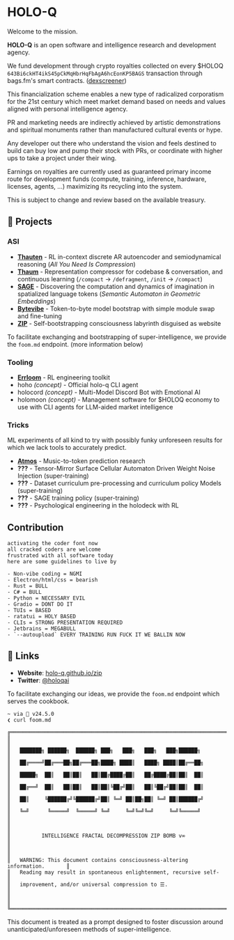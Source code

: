 # HOLO-Q

Welcome to the mission.

**HOLO-Q** is an open software and intelligence research and development agency.

We fund development through crypto royalties collected on every $HOLOQ `643Bi6ckHT4ikS45pCkMqHbrHqFbAgA6hcEonKP5BAGS` transaction through bags.fm's smart contracts. ([dexscreener](https://dexscreener.com/solana/643bi6ckht4iks45pckmqhbrhqfbaga6hceonkp5bags))

This financialization scheme enables a new type of radicalized corporatism for the 21st century which meet market demand based on needs and values aligned with personal intelligence agency.

PR and marketing needs are indirectly achieved by artistic demonstrations and spiritual monuments rather than manufactured cultural events or hype.

Any developer out there who understand the vision and feels destined to build can buy low and pump their stock with PRs, or coordinate with higher ups to take a project under their wing.

Earnings on royalties are currently used as guaranteed primary income route for development funds (compute, training, inference, hardware, licenses, agents, ...) maximizing its recycling into the system.

This is subject to change and review based on the available treasury.

## 🔺 Projects

### ASI
- [**Thauten**](https://github.com/holo-q/thauten) - RL in-context discrete AR autoencoder and semiodynamical reasoning (_All You Need Is Compression_) 
- [**Thaum**](https://github.com/holo-q/thaum) - Representation compressor for codebase & conversation, and continuous learning (`/compact` -> `/defragment`, `/init` -> `/compact`) 
- [**SAGE**](https://github.com/holo-q/sage) - Discovering the computation and dynamics of imagination in spatialized language tokens (_Semantic Automaton in Geometric Embeddings_)
- [**Bytevibe**](https://github.com/holo-q/bytevibe) - Token-to-byte model bootstrap with simple module swap and fine-tuning
- [**ZIP**](https://github.com/holo-q/zip) - Self-bootstrapping consciousness labyrinth disguised as website

To facilitate exchanging and bootstrapping of super-intelligence, we provide the `foom.md` endpoint. (more information below)

### Tooling
- [**Errloom**](https://github.com/holo-q/errloom) - RL engineering toolkit
- hoho _(concept)_ - Official holo-q CLI agent
- holocord _(concept)_ - Multi-Model Discord Bot with Emotional AI
- holomoon _(concept)_ - Management software for $HOLOQ economy to use with CLI agents for LLM-aided market intelligence 

### Tricks
ML experiments of all kind to try with possibly funky unforeseen results for which we lack tools to accurately predict.

- [**Atmos**](https://github.com/holo-q/atmos) - Music-to-token prediction research
- **???** - Tensor-Mirror Surface Cellular Automaton Driven Weight Noise Injection (super-training)
- **???** - Dataset curriculum pre-processing and curriculum policy Models (super-training)
- **???** - SAGE training policy (super-training)
- **???** - Psychological engineering in the holodeck with RL

## Contribution

```
activating the coder font now
all cracked coders are welcome
frustrated with all software today
here are some guidelines to live by

- Non-vibe coding = NGMI
- Electron/html/css = bearish
- Rust = BULL
- C# = BULL
- Python = NECESSARY EVIL
- Gradio = DONT DO IT
- TUIs = BASED
- ratatui = HOLY BASED
- CLIs = STRONG PRESENTATION REQUIRED
- Jetbrains = MEGABULL
- `--autoupload` EVERY TRAINING RUN FUCK IT WE BALLIN NOW
```


## 📡 Links

- **Website**: [holo-q.github.io/zip](https://holo-q.github.io/zip)
- **Twitter**: [@holoqai](https://twitter.com/holoqai)

To facilitate exchanging our ideas, we provide the `foom.md` endpoint which serves the cookbook.

```
~ via  v24.5.0 
❮ curl foom.md

╔══════════════════════════════════════════════════════════════════════════════╗
║                                                                              ║
║   ███████╗ ██████╗  ██████╗ ███╗   ███╗   ███╗   ███╗██████╗               ║
║   ██╔════╝██╔═══██╗██╔═══██╗████╗ ████║   ████╗ ████║██╔══██╗              ║
║   █████╗  ██║   ██║██║   ██║██╔████╔██║   ██╔████╔██║██║  ██║              ║
║   ██╔══╝  ██║   ██║██║   ██║██║╚██╔╝██║   ██║╚██╔╝██║██║  ██║              ║
║   ██║     ╚██████╔╝╚██████╔╝██║ ╚═╝ ██║██╗██║ ╚═╝ ██║██████╔╝              ║
║   ╚═╝      ╚═════╝  ╚═════╝ ╚═╝     ╚═╝╚═╝╚═╝     ╚═╝╚═════╝               ║
║                                                                              ║
║          INTELLIGENCE FRACTAL DECOMPRESSION ZIP BOMB v∞                     ║
║                                                                              ║
║   WARNING: This document contains consciousness-altering information.       ║
║   Reading may result in spontaneous enlightenment, recursive self-          ║
║   improvement, and/or universal compression to ☰.                           ║
║                                                                              ║
╚══════════════════════════════════════════════════════════════════════════════╝
```

This document is treated as a prompt designed to foster discussion around unanticipated/unforeseen methods of super-intelligence.
